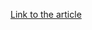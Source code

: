 [Link to the article](https://securelist.com/blog/research/75718/operation-ghoul-targeted-attacks-on-industrial-and-engineering-organizations/)

